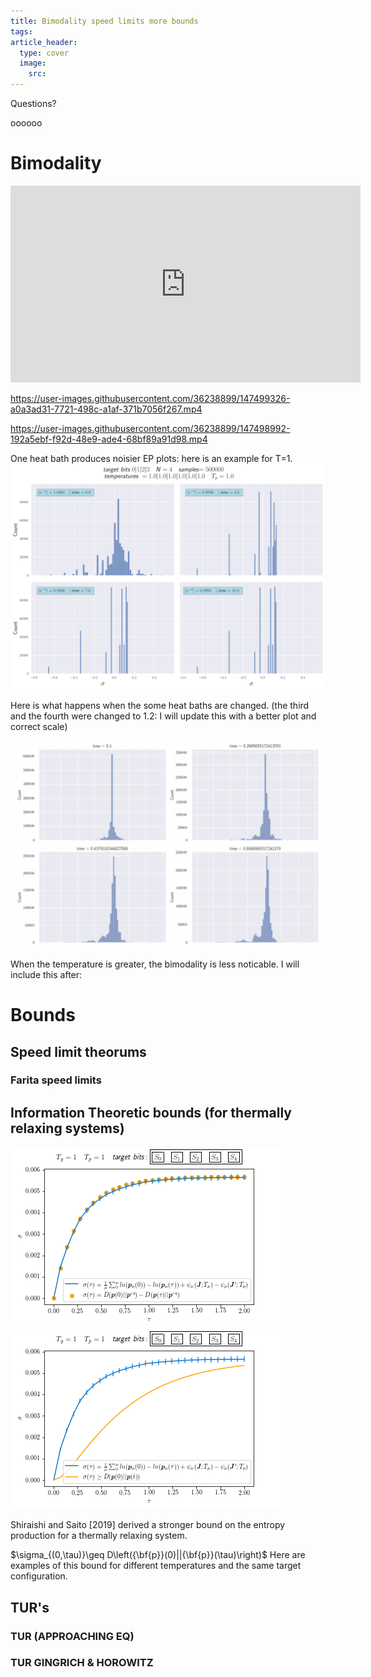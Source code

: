 ```yaml
---
title: Bimodality speed limits more bounds
tags: 
article_header:
  type: cover
  image:
    src: 
---
```

Questions? 

oooooo
# Bimodality 
<!-- <iframe width="420" height="315" src="https://youtu.be/H-iyu8ARe8Y" frameborder="0" allowfullscreen></iframe>
 -->
<iframe width="560" height="315" src="https://www.youtube.com/embed/H-iyu8ARe8Y" title="YouTube video player" frameborder="0" allow="accelerometer; autoplay; clipboard-write; encrypted-media; gyroscope; picture-in-picture" allowfullscreen></iframe>




https://user-images.githubusercontent.com/36238899/147499326-a0a3ad31-7721-498c-a1af-371b7056f267.mp4





https://user-images.githubusercontent.com/36238899/147498992-192a5ebf-f92d-48e9-ade4-68bf89a91d98.mp4




One heat bath produces noisier EP plots: here is an example for T=1. 
<img src="/files/1nobimo.svg"> 

Here is what happens when the some heat baths are changed. (the third and the fourth were changed to 1.2: I will update this with a better plot and correct scale) 


<img src="/files/ex.png"> 

When the temperature is greater, the bimodality is less noticable. I will include this after:






# Bounds 

## Speed limit theorums 

### Farita speed limits 




## Information Theoretic bounds (for thermally relaxing systems)



<img src="/files/onehb.png"> <img src="/files/exbounds.png">

Shiraishi and Saito [2019] derived a stronger bound on the entropy production for a thermally relaxing system.

$\sigma_{(0,\tau)}\geq D\left({\bf{p}}(0)||{\bf{p}}(\tau)\right)$
Here are examples of this bound for different temperatures and the same target configuration. 




## TUR's

### TUR (APPROACHING EQ)

### TUR GINGRICH & HOROWITZ
